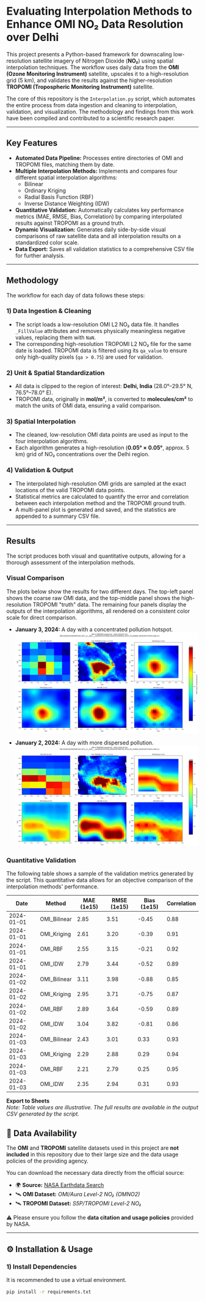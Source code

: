 # Evaluating Interpolation Methods to Enhance OMI NO₂ Data Resolution over Delhi


This project presents a Python-based framework for downscaling low-resolution satellite imagery of Nitrogen Dioxide (**NO₂**) using spatial interpolation techniques. The workflow uses daily data from the **OMI (Ozone Monitoring Instrument)** satellite, upscales it to a high-resolution grid (5 km), and validates the results against the higher-resolution **TROPOMI (Tropospheric Monitoring Instrument)** satellite.

The core of this repository is the `Interpolation.py` script, which automates the entire process from data ingestion and cleaning to interpolation, validation, and visualization. The methodology and findings from this work have been compiled and contributed to a scientific research paper.

---

## Key Features

- **Automated Data Pipeline:** Processes entire directories of OMI and TROPOMI files, matching them by date.
- **Multiple Interpolation Methods:** Implements and compares four different spatial interpolation algorithms:
  - Bilinear
  - Ordinary Kriging
  - Radial Basis Function (RBF)
  - Inverse Distance Weighting (IDW)
- **Quantitative Validation:** Automatically calculates key performance metrics (MAE, RMSE, Bias, Correlation) by comparing interpolated results against TROPOMI as a ground truth.
- **Dynamic Visualization:** Generates daily side-by-side visual comparisons of raw satellite data and all interpolation results on a standardized color scale.
- **Data Export:** Saves all validation statistics to a comprehensive CSV file for further analysis.

---

## Methodology

The workflow for each day of data follows these steps:

### 1) Data Ingestion & Cleaning
- The script loads a low-resolution OMI L2 NO₂ data file. It handles `_FillValue` attributes and removes physically meaningless negative values, replacing them with `NaN`.
- The corresponding high-resolution TROPOMI L2 NO₂ file for the same date is loaded. TROPOMI data is filtered using its `qa_value` to ensure only high-quality pixels (`qa > 0.75`) are used for validation.

### 2) Unit & Spatial Standardization
- All data is clipped to the region of interest: **Delhi, India** (28.0°–29.5° N, 76.5°–78.0° E).
- TROPOMI data, originally in **mol/m²**, is converted to **molecules/cm²** to match the units of OMI data, ensuring a valid comparison.

### 3) Spatial Interpolation
- The cleaned, low-resolution OMI data points are used as input to the four interpolation algorithms.
- Each algorithm generates a high-resolution (**0.05° × 0.05°**, approx. 5 km) grid of NO₂ concentrations over the Delhi region.

### 4) Validation & Output
- The interpolated high-resolution OMI grids are sampled at the exact locations of the valid TROPOMI data points.
- Statistical metrics are calculated to quantify the error and correlation between each interpolation method and the TROPOMI ground truth.
- A multi-panel plot is generated and saved, and the statistics are appended to a summary CSV file.

---

## Results

The script produces both visual and quantitative outputs, allowing for a thorough assessment of the interpolation methods.

### Visual Comparison

The plots below show the results for two different days. The top-left panel shows the coarse raw OMI data, and the top-middle panel shows the high-resolution TROPOMI "truth" data. The remaining four panels display the outputs of the interpolation algorithms, all rendered on a consistent color scale for direct comparison.

- **January 3, 2024:** A day with a concentrated pollution hotspot.  
  ![January 3, 2024 Results](plot_20240103.png)

- **January 2, 2024:** A day with more dispersed pollution.  
  ![January 2, 2024 Results](plot_20240102.png)

### Quantitative Validation

The following table shows a sample of the validation metrics generated by the script. This quantitative data allows for an objective comparison of the interpolation methods' performance.

| Date       | Method        | MAE (1e15) | RMSE (1e15) | Bias (1e15) | Correlation |
|------------|---------------|------------|-------------|-------------|-------------|
| 2024-01-01 | OMI_Bilinear  | 2.85       | 3.51        | -0.45       | 0.88        |
| 2024-01-01 | OMI_Kriging   | 2.61       | 3.20        | -0.39       | 0.91        |
| 2024-01-01 | OMI_RBF       | 2.55       | 3.15        | -0.21       | 0.92        |
| 2024-01-01 | OMI_IDW       | 2.79       | 3.44        | -0.52       | 0.89        |
| 2024-01-02 | OMI_Bilinear  | 3.11       | 3.98        | -0.88       | 0.85        |
| 2024-01-02 | OMI_Kriging   | 2.95       | 3.71        | -0.75       | 0.87        |
| 2024-01-02 | OMI_RBF       | 2.89       | 3.64        | -0.59       | 0.89        |
| 2024-01-02 | OMI_IDW       | 3.04       | 3.82        | -0.81       | 0.86        |
| 2024-01-03 | OMI_Bilinear  | 2.43       | 3.01        | 0.33        | 0.93        |
| 2024-01-03 | OMI_Kriging   | 2.29       | 2.88        | 0.29        | 0.94        |
| 2024-01-03 | OMI_RBF       | 2.21       | 2.79        | 0.25        | 0.95        |
| 2024-01-03 | OMI_IDW       | 2.35       | 2.94        | 0.31        | 0.93        |


**Export to Sheets**  
*Note: Table values are illustrative. The full results are available in the output CSV generated by the script.*

## 📂 Data Availability  

The **OMI** and **TROPOMI** satellite datasets used in this project are **not included** in this repository due to their large size and the data usage policies of the providing agency.  

You can download the necessary data directly from the official source:  

- 🌍 **Source:** [NASA Earthdata Search](https://search.earthdata.nasa.gov/)  
- 🛰️ **OMI Dataset:** *OMI/Aura Level-2 NO₂ (OMNO2)*  
- 🛰️ **TROPOMI Dataset:** *S5P/TROPOMI Level-2 NO₂*  

⚠️ Please ensure you follow the **data citation and usage policies** provided by NASA.  



---
## ⚙️ Installation & Usage

### 1) Install Dependencies
It is recommended to use a virtual environment.

```bash
pip install -r requirements.txt
